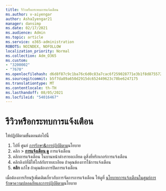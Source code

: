 ```yaml
---
title: รีวิวหรือกระทบการแจ้งเตือน
ms.author: v-aiyengar
author: AshaIyengar21
manager: dansimp
ms.date: 02/17/2021
ms.audience: Admin
ms.topic: article
ms.service: o365-administration
ROBOTS: NOINDEX, NOFOLLOW
localization_priority: Normal
ms.collection: Adm_O365
ms.custom:
- "3200002"
- "7670"
ms.openlocfilehash: d6d8f87c9c1ba76c6d0c83a7cac6f259028771e3b1f8d8755729381f79f5b342
ms.sourcegitcommit: b5f7da89a650d2915dc652449623c78be6247175
ms.translationtype: MT
ms.contentlocale: th-TH
ms.lasthandoff: 08/05/2021
ms.locfileid: "54016467"
---
```

# <a name="review-or-act-on-an-alert"></a>รีวิวหรือกระทบการแจ้งเตือน

ให้ปฏิบัติตามขั้นตอนต่อไปนี้

1. ไปที่ ศูนย์ [การรักษา&การปฏิบัติตาม](https://go.microsoft.com/fwlink/p/?linkid=2077143)นโยบาย
1. คลิก  >  **[การแจ้งเตือน ดู](https://go.microsoft.com/fwlink/?linkid=2103301)** การแจ้งเตือน
1. คลิกการแจ้งเตือน ในบานหน้าต่างรายละเอียด ดูสิ่งที่ทริกเกอร์การแจ้งเตือน
1. คลิกลิงก์ที่มีให้ใกล้กับรายละเอียด ถ้าคุณต้องการใช้การแจ้งเตือน
1. **คลิก** แก้ไข ถ้าคุณต้องการปิดการแจ้งเตือน

เมื่อต้องการเรียนรู้เพิ่มเติมเกี่ยวกับการจัดการการแจ้งเตือน ให้ดูที่ [นโยบายการแจ้งเตือนในศูนย์การรักษาความปลอดภัยและการปฏิบัติตาม](https://go.microsoft.com/fwlink/?linkid=2103211)นโยบาย

